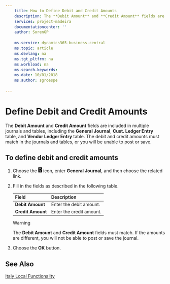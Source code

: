 ```yaml
---
    title: How to Define Debit and Credit Amounts
    description: The **Debit Amount** and **Credit Amount** fields are included in multiple journals and tables, including the **General Journal**, **Cust. Ledger Entry** table, and **Vendor Ledger Entry** table.
    services: project-madeira 
    documentationcenter: ''
    author: SorenGP

    ms.service: dynamics365-business-central
    ms.topic: article
    ms.devlang: na
    ms.tgt_pltfrm: na
    ms.workload: na
    ms.search.keywords:
    ms.date: 10/01/2018
    ms.author: sgroespe

---
```

# Define Debit and Credit Amounts
The **Debit Amount** and **Credit Amount** fields are included in multiple journals and tables, including the **General Journal**, **Cust. Ledger Entry** table, and **Vendor Ledger Entry** table. The debit and credit amounts must match in the journals and tables, or you will be unable to post or save.  

## To define debit and credit amounts  

1.  Choose the ![Search for Page or Report](../../media/ui-search/search_small.png "Search for Page or Report icon") icon, enter **General Journal**, and then choose the related link.  
2.  Fill in the fields as described in the following table.  

    |Field|Description|  
    |---------------------------------|---------------------------------------|  
    |**Debit Amount**|Enter the debit amount.|  
    |**Credit Amount**|Enter the credit amount.|  

    > [!WARNING]  
    >  The **Debit Amount** and **Credit Amount** fields must match. If the amounts are different, you will not be able to post or save the journal.  

3.  Choose the **OK** button.  

## See Also  
[Italy Local Functionality](italy-local-functionality.md)   
